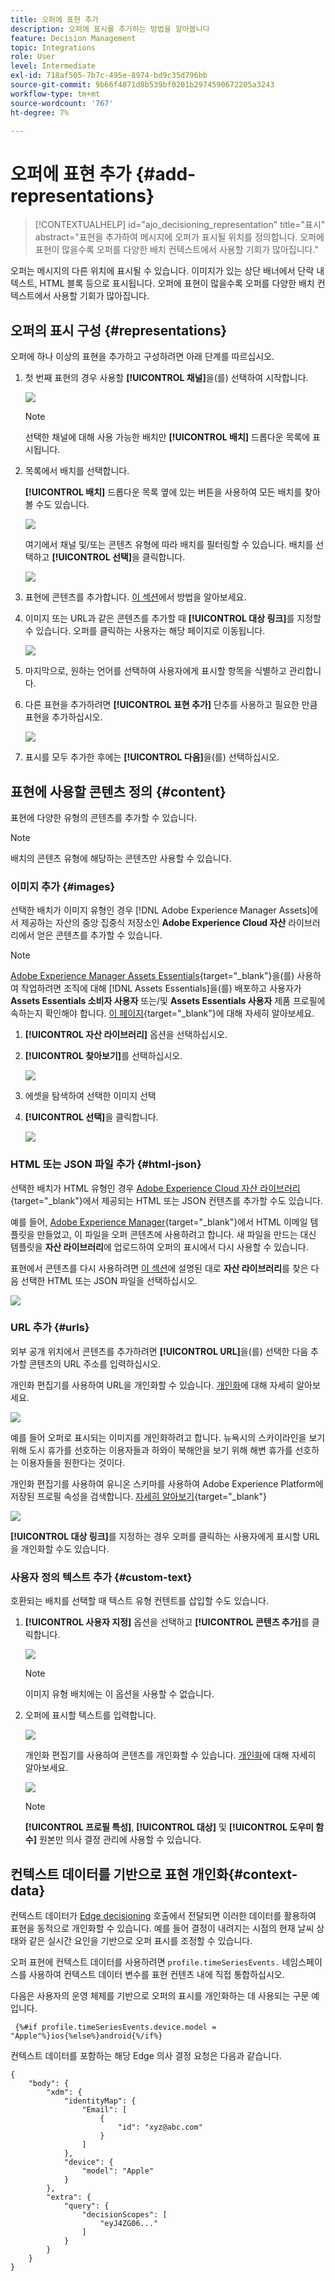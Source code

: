 ```yaml
---
title: 오퍼에 표현 추가
description: 오퍼에 표시를 추가하는 방법을 알아봅니다
feature: Decision Management
topic: Integrations
role: User
level: Intermediate
exl-id: 718af505-7b7c-495e-8974-bd9c35d796bb
source-git-commit: 9b66f4871d8b539bf0201b2974590672205a3243
workflow-type: tm+mt
source-wordcount: '767'
ht-degree: 7%

---
```


# 오퍼에 표현 추가 {#add-representations}

>[!CONTEXTUALHELP]
>id="ajo_decisioning_representation"
>title="표시"
>abstract="표현을 추가하여 메시지에 오퍼가 표시될 위치를 정의합니다. 오퍼에 표현이 많을수록 오퍼를 다양한 배치 컨텍스트에서 사용할 기회가 많아집니다."

오퍼는 메시지의 다른 위치에 표시될 수 있습니다. 이미지가 있는 상단 배너에서 단락 내 텍스트, HTML 블록 등으로 표시됩니다. 오퍼에 표현이 많을수록 오퍼를 다양한 배치 컨텍스트에서 사용할 기회가 많아집니다.

## 오퍼의 표시 구성 {#representations}

오퍼에 하나 이상의 표현을 추가하고 구성하려면 아래 단계를 따르십시오.

1. 첫 번째 표현의 경우 사용할 **[!UICONTROL 채널]**&#x200B;을(를) 선택하여 시작합니다.

   ![](../assets/channel-placement.png)

   >[!NOTE]
   >
   >선택한 채널에 대해 사용 가능한 배치만 **[!UICONTROL 배치]** 드롭다운 목록에 표시됩니다.

1. 목록에서 배치를 선택합니다.

   **[!UICONTROL 배치]** 드롭다운 목록 옆에 있는 버튼을 사용하여 모든 배치를 찾아볼 수도 있습니다.

   ![](../assets/browse-button-placements.png)

   여기에서 채널 및/또는 콘텐츠 유형에 따라 배치를 필터링할 수 있습니다. 배치를 선택하고 **[!UICONTROL 선택]**&#x200B;을 클릭합니다.

   ![](../assets/browse-placements.png)

1. 표현에 콘텐츠를 추가합니다. [이 섹션](#content)에서 방법을 알아보세요.

1. 이미지 또는 URL과 같은 콘텐츠를 추가할 때 **[!UICONTROL 대상 링크]**&#x200B;를 지정할 수 있습니다. 오퍼를 클릭하는 사용자는 해당 페이지로 이동됩니다.

   ![](../assets/offer-destination-link.png)

1. 마지막으로, 원하는 언어를 선택하여 사용자에게 표시할 항목을 식별하고 관리합니다.

1. 다른 표현을 추가하려면 **[!UICONTROL 표현 추가]** 단추를 사용하고 필요한 만큼 표현을 추가하십시오.

   ![](../assets/offer-add-representation.png)

1. 표시를 모두 추가한 후에는 **[!UICONTROL 다음]**&#x200B;을(를) 선택하십시오.

## 표현에 사용할 콘텐츠 정의 {#content}

표현에 다양한 유형의 콘텐츠를 추가할 수 있습니다.

>[!NOTE]
>
>배치의 콘텐츠 유형에 해당하는 콘텐츠만 사용할 수 있습니다.

### 이미지 추가 {#images}

선택한 배치가 이미지 유형인 경우 [!DNL Adobe Experience Manager Assets]에서 제공하는 자산의 중앙 집중식 저장소인 **Adobe Experience Cloud 자산** 라이브러리에서 얻은 콘텐츠를 추가할 수 있습니다.

>[!NOTE]
>
> [Adobe Experience Manager Assets Essentials](https://experienceleague.adobe.com/docs/experience-manager-assets-essentials/help/introduction.html){target="_blank"}을(를) 사용하여 작업하려면 조직에 대해 [!DNL Assets Essentials]을(를) 배포하고 사용자가 **Assets Essentials 소비자 사용자** 또는/및 **Assets Essentials 사용자** 제품 프로필에 속하는지 확인해야 합니다. [이 페이지](https://experienceleague.adobe.com/docs/experience-manager-assets-essentials/help/get-started-admins/deploy-administer.html){target="_blank"}에 대해 자세히 알아보세요.

1. **[!UICONTROL 자산 라이브러리]** 옵션을 선택하십시오.

1. **[!UICONTROL 찾아보기]**&#x200B;를 선택하십시오.

   ![](../assets/offer-browse-asset-library.png)

1. 에셋을 탐색하여 선택한 이미지 선택

1. **[!UICONTROL 선택]**&#x200B;을 클릭합니다.

   ![](../assets/offer-select-asset.png)

### HTML 또는 JSON 파일 추가 {#html-json}

선택한 배치가 HTML 유형인 경우 [Adobe Experience Cloud 자산 라이브러리](https://experienceleague.adobe.com/docs/experience-manager-assets-essentials/help/introduction.html){target="_blank"}에서 제공되는 HTML 또는 JSON 컨텐츠를 추가할 수도 있습니다.

예를 들어, [Adobe Experience Manager](https://experienceleague.adobe.com/docs/experience-manager.html){target="_blank"}에서 HTML 이메일 템플릿을 만들었고, 이 파일을 오퍼 콘텐츠에 사용하려고 합니다. 새 파일을 만드는 대신 템플릿을 **자산 라이브러리**&#x200B;에 업로드하여 오퍼의 표시에서 다시 사용할 수 있습니다.

표현에서 콘텐츠를 다시 사용하려면 [이 섹션](#images)에 설명된 대로 **자산 라이브러리**&#x200B;를 찾은 다음 선택한 HTML 또는 JSON 파일을 선택하십시오.

![](../assets/offer-browse-asset-library-json.png)

### URL 추가 {#urls}

외부 공개 위치에서 콘텐츠를 추가하려면 **[!UICONTROL URL]**&#x200B;을(를) 선택한 다음 추가할 콘텐츠의 URL 주소를 입력하십시오.

개인화 편집기를 사용하여 URL을 개인화할 수 있습니다. [개인화](../../personalization/personalize.md#use-expression-editor)에 대해 자세히 알아보세요.

![](../assets/offer-content-url.png)

예를 들어 오퍼로 표시되는 이미지를 개인화하려고 합니다. 뉴욕시의 스카이라인을 보기 위해 도시 휴가를 선호하는 이용자들과 하와이 북해안을 보기 위해 해변 휴가를 선호하는 이용자들을 원한다는 것이다.

개인화 편집기를 사용하여 유니온 스키마를 사용하여 Adobe Experience Platform에 저장된 프로필 속성을 검색합니다. [자세히 알아보기](https://experienceleague.adobe.com/docs/experience-platform/profile/union-schemas/union-schemas-overview.html){target="_blank"}

![](../assets/offer-content-url-personalization.png)

**[!UICONTROL 대상 링크]**&#x200B;를 지정하는 경우 오퍼를 클릭하는 사용자에게 표시할 URL을 개인화할 수도 있습니다.

### 사용자 정의 텍스트 추가 {#custom-text}

호환되는 배치를 선택할 때 텍스트 유형 컨텐트를 삽입할 수도 있습니다.

1. **[!UICONTROL 사용자 지정]** 옵션을 선택하고 **[!UICONTROL 콘텐츠 추가]**&#x200B;를 클릭합니다.

   ![](../assets/offer-add-content.png)

   >[!NOTE]
   >
   >이미지 유형 배치에는 이 옵션을 사용할 수 없습니다.

1. 오퍼에 표시할 텍스트를 입력합니다.

   ![](../assets/offer-text-content.png)

   개인화 편집기를 사용하여 콘텐츠를 개인화할 수 있습니다. [개인화](../../personalization/personalize.md#use-expression-editor)에 대해 자세히 알아보세요.

   ![](../assets/offer-personalization.png)

   >[!NOTE]
   >
   >**[!UICONTROL 프로필 특성]**, **[!UICONTROL 대상]** 및 **[!UICONTROL 도우미 함수]** 원본만 의사 결정 관리에 사용할 수 있습니다.

## 컨텍스트 데이터를 기반으로 표현 개인화{#context-data}

컨텍스트 데이터가 [Edge decisioning](../api-reference/offer-delivery-api/edge-decisioning-api.md) 호출에서 전달되면 이러한 데이터를 활용하여 표현을 동적으로 개인화할 수 있습니다. 예를 들어 결정이 내려지는 시점의 현재 날씨 상태와 같은 실시간 요인을 기반으로 오퍼 표시를 조정할 수 있습니다.

오퍼 표현에 컨텍스트 데이터를 사용하려면 `profile.timeSeriesEvents.` 네임스페이스를 사용하여 컨텍스트 데이터 변수를 표현 컨텐츠 내에 직접 통합하십시오.

다음은 사용자의 운영 체제를 기반으로 오퍼의 표시를 개인화하는 데 사용되는 구문 예입니다.

```
 {%#if profile.timeSeriesEvents.device.model = "Apple"%}ios{%else%}android{%/if%} 
```

컨텍스트 데이터를 포함하는 해당 Edge 의사 결정 요청은 다음과 같습니다.

```
{
    "body": {
        "xdm": {
            "identityMap": {
                "Email": [
                    {
                        "id": "xyz@abc.com"
                    }
                ]
            },
            "device": {
                "model": "Apple"
            }
        },
        "extra": {
            "query": {
                "decisionScopes": [
                    "eyJ4ZG06..."
                ]
            }
        }
    }
}
```
